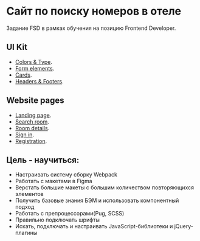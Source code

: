# Сайт по поиску номеров в отеле

Задание FSD в рамках обучения на позицию Frontend Developer.

## UI Kit

- [Colors & Type](https://syuzi22.github.io/hotel-booking/pages/colors-type.html).
- [Form elements](https://syuzi22.github.io/hotel-booking/pages/form-elements.html).
- [Cards](https://syuzi22.github.io/hotel-booking/pages/cards.html).
- [Headers & Footers](https://syuzi22.github.io/hotel-booking/pages/headers-footers.html).

## Website pages

- [Landing page](https://syuzi22.github.io/hotel-booking/pages/landing.html).
- [Search room](https://syuzi22.github.io/hotel-booking/pages/search-room.html).
- [Room details](https://syuzi22.github.io/hotel-booking/pages/room-details.html).
- [Sign in](https://syuzi22.github.io/hotel-booking/pages/sign.html).
- [Registration](https://syuzi22.github.io/hotel-booking/pages/registration.html).

## Цель - научиться:

- Настраивать систему сборку Webpack
- Работать с макетами в Figma
- Верстать большие макеты с большим количеством повторяющихся элементов
- Получить базовые знания БЭМ и использовать компонентный подход
- Работать с препроцессорами(Pug, SCSS)
- Правильно подключать шрифты
- Искать, подключать и настраивать JavaScript-библиотеки и jQuery-плагины




